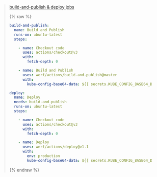 >    
> <div class="details">
> <a href="javascript:void(0)" class="details__summary">build-and-publish & deploy jobs</a>
> <div class="details__content" markdown="1">
> 
> {% raw %}
> ```yaml
> build-and-publish:
>   name: Build and Publish
>   runs-on: ubuntu-latest
>   steps:
> 
>     - name: Checkout code
>       uses: actions/checkout@v3
>       with:
>         fetch-depth: 0
> 
>     - name: Build and Publish
>       uses: werf/actions/build-and-publish@master
>       with:
>         kube-config-base64-data: ${{ secrets.KUBE_CONFIG_BASE64_DATA }}
> 
> deploy:
>   name: Deploy
>   needs: build-and-publish
>   runs-on: ubuntu-latest
>   steps:
> 
>     - name: Checkout code
>       uses: actions/checkout@v3
>       with:
>         fetch-depth: 0
> 
>     - name: Deploy
>       uses: werf/actions/deploy@v1.1
>       with:
>         env: production
>         kube-config-base64-data: ${{ secrets.KUBE_CONFIG_BASE64_DATA }}
> ```
> {% endraw %}
> 
> </div>
> </div>
